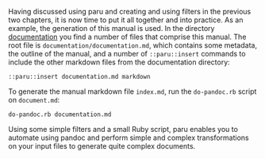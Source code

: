 Having discussed using paru and creating and using filters in the previous two
chapters, it is now time to put it all together and into practice. As an
example, the generation of this manual is used. In the directory
[documentation](documentation/) you find a number of files that comprise this
manual. The root file is `documentation/documentation.md`,
which contains some metadata, the outline of the manual, and a number of
``::paru::insert`` commands to include the other markdown files from the
documentation directory:

    ::paru::insert documentation.md markdown

To generate the manual markdown file `index.md`, run the
`do-pandoc.rb` script on `document.md`:

~~~{.bash}
do-pandoc.rb documentation.md
~~~

Using some simple filters and a small Ruby script, paru enables you to
automate using pandoc and perform simple and complex transformations on your
input files to generate quite complex documents.

